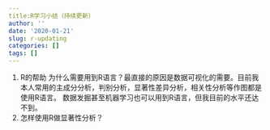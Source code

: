 ```yaml
---
title:R学习小结（持续更新）
author: ''
date: '2020-01-21'
slug: r-updating
categories: []
tags: []
---
```

1. R的帮助
   为什么需要用到R语言？最直接的原因是数据可视化的需要。目前我本人常用的主成分分析，判别分析，显著性差异分析，相关性分析等作图都是使用R语言。
   数据发掘甚至机器学习也可以用到R语言，但我目前的水平还达不到。
2. 怎样使用R做显著性分析？